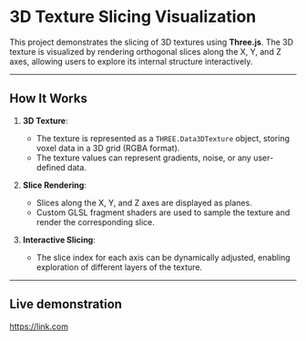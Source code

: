 # 3D Texture Slicing Visualization

This project demonstrates the slicing of 3D textures using **Three.js**. The 3D texture is visualized by rendering orthogonal slices along the X, Y, and Z axes, allowing users to explore its internal structure interactively.

---

## How It Works

1. **3D Texture**: 
   - The texture is represented as a `THREE.Data3DTexture` object, storing voxel data in a 3D grid (RGBA format).
   - The texture values can represent gradients, noise, or any user-defined data.

2. **Slice Rendering**:
   - Slices along the X, Y, and Z axes are displayed as planes.
   - Custom GLSL fragment shaders are used to sample the texture and render the corresponding slice.

3. **Interactive Slicing**:
   - The slice index for each axis can be dynamically adjusted, enabling exploration of different layers of the texture.

---

## Live demonstration

https://link.com

